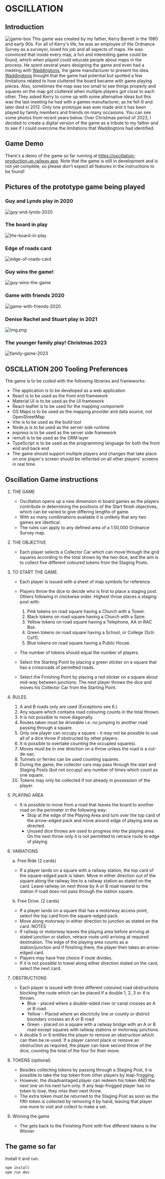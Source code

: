 # OSCILLATION 
## Introduction
![game-box](images-story/game-box.png)
This game was created by my father, Kerry Barrett in the 1980 and early 90s. 
For all of Kerry's life, he was an employee of 
the Ordnance Survey as a surveyor, loved his job and all aspects of maps. 
He was convinced that inside every map, a fun and interesting game could be found, which when played could 
educate people about maps in the process. He spent several years designing the game and even had a meeting with [Waddingtons](https://en.wikipedia.org/wiki/Waddingtons), the 
game manufacturer to present his idea.
[Waddingtons](https://en.wikipedia.org/wiki/Waddingtons) thought that the game had potential but spotted a few limitations related 
to how cluttered the board became with game playing pieces. Also, sometimes the map was too small to see things properly and squares on 
the map got cluttered when multiple players got close to each other.
They asked Kerry to come up with some alternative ideas but this was the last meeting he had with a games manufacturer, 
as he fell ill and later died in 2012. 
Only one prototype was ever made and it has been played by family members and friends on many occasions. You can see some photos from recent years below.
Over Christmas period of 2023, I decided to create a digital version of the game as a tribute to my father and to see if I could overcome the limitations that Waddingtons had identified.

## Game Demo
There's a demo of the game so far running at https://oscillation-production.up.railway.app. Note that the game is still in development and is not yet complete, so please don't expect all features in the instructions to be found! 

## Pictures of the prototype game being played
### Guy and Lynds play in 2020
![guy-and-lynds-2020](images-story/guy-and-lynds-2020.png)
### The board in play
![the-board-in-play](images-story/the-board-in-play.png)
### Edge of roads card
![edge-of-roads-card](images-story/edge-of-roads-card.png)
### Guy wins the game!
![guy-wins-the-game](images-story/guy-wins-the-game.png)
### Game with friends 2020
![game-with-friends-2020](images-story/game-with-friends-2020.png)
### Denise Rachel and Stuart play in 2021
![img.png](images-story/game-with-friends-2021.png)
### The younger family play! Christmas 2023
![family-game-2023](images-story/family-game-2023.png)
## OSCILLATION 200 Tooling Preferences
The game is to be coded with the following libraries and frameworks:
* The application is to be developed as a web application
* React is to be used as the front end framework
* Material UI is to be used as the UI framework
* React-leaflet is to be used for the mapping component
* OS Maps is to be used as the mapping provider and data source, not OpenStreetMap
* Vite is to be used as the build tool
* Node.js is to be used as the server side runtime
* express is to be used as the server side framework
* remult is to be used as the ORM layer
* TypeScript is to be used as the programming language for both the front end and back end
* The game should support multiple players and changes that take place on one player's screen should be reflected on
  all other players' screens in real time.
 

## Oscillation Game instructions
1. THE GAME
    * Oscillation opens up a new dimension in board games as the players contribute in determining the positions of the
      Start finish objectives, which can be varied to give differing lengths of game.
    * With so many combinations available it is unlikely that any two games are identical.
    * The rules can apply to any defined area of a 1:50,000 Ordnance Survey map.

2. THE OBJECTIVE
    * Each player selects a Collector Car which can move through the grid squares according to the total shown by the
      two dice, and the aim is to collect five different coloured tokens from the Staging Posts.

3. TO START THE GAME.
    * Each player is issued with a sheet of map symbols for reference.
    * Players throw the dice to decide who is first to place a staging post. Others following in clockwise order.
      Highest
      throw places a staging post with:
        1. Pink tokens on road square having a Church with a Tower.
        2. Black tokens on road square having a Church with a Spire.
        3. Yellow tokens on road square having a Telephone, AA or RAC Box.
        4. Green tokens on road square having a School, or College (Sch: Co11).
        5. Blue tokens on road square having a Public House.

    * The number of tokens should equal the number of players.
    * Select the Starting Point by placing a green sticker on a square that has a crossroads of permitted roads.
    * Select the Finishing Point by placing a red sticker on a square about mid-way between junctions. The next player
      throws the dice and moves his Collector Car from the Starting Point.

4. RULES
    1. A and B roads only are used (Exceptions see 6.)
    2. Any square which contains road colouring counts in the total thrown.
    3. It is not possible to move diagonally.
    4. Routes taken must be driveable i.e. no jumping to another road passing through a square.
    5. Only one player can occupy a square - it may not be possible to use all of a dice throw if obstructed by other
       players.
    6. It is possible to overtake counting the occupied squares).
    7. Moves must be in one direction on a throw unless the road is a cul-de-sac.
    8. Tunnels or ferries can be used counting squares.
    9. During the game, the collector cars may pass through the start and Staging Posts (but not occupy) any number of
       times which count as one square.
    10. Tokens may only be collected if not already in possession of the player.

5. PLAYING AREA

    * It is possible to move from a road that leaves the board to another road on the perimeter in the following way:
        * Stop at the edge of the Playing Area and turn over the top card of the arrow-edged pack and move around edge
          of playing area as directed.
        * Unused dice throws are used to progress into the playing area. On the next throw only it is not permitted to
          retrace route to edge of playing

6. VARIATIONS

   a. Free Ride (2 cards)
    * If a player lands on a square with a railway station, the top card of the square-edged pack is taken.
      Move in either direction out of the square along the railway line to a railway station as stated on the card.
      Leave railway on next throw by A or B road nearest to the station if road does not pass through the station
      square.
    
   b. Free Drive. (2 cards)
    * If a player lands on a square that has a motorway access point, select the top card from the square-edged pack.
    * Move along motorway in either direction to junction as stated on the card.
      NOTES
    * If railway or motorway leaves the playing area before arriving at stated junction or station, retrace route until
      arriving at required destination.
      The edge of the playing area counts as a station/junction and if finishing there, the player then takes an
      arrow-edged card.
    * Players may have free choice if route divides.
    * If it is not possible to travel along either direction stated on the card, select the next card.

7. OBSTRUCTIONS
    * Each player is issued with three different coloured road obstructions blocking the route which can be placed if a
      double 1, 2, 3 or 4 is thrown.
        * Blue - placed where a double-sided river or canal crosses an A or B road.
        * Yellow - Placed where an electricity line or county or district boundary crosses an A or B road
        * Green - placed on a square with a railway bridge with an A or B road except squares with railway stations or
          motorway junctions.
    * A double 5 or 6 entitles the player to remove an obstruction which can then be re-used. If a player cannot place
      or remove an obstruction as required, the player can have second throw of the dice, counting the total of the four
      for their move.

8. TOKENS (optional)
    * Besides collecting tokens by passing through a Staging Post, it is possible to take the top token from other
      players
      by leap-frogging.
    * However, the disadvantaged player can redeem his token AND the next one on his next turn only. If any leap-frogged
      player has no token to lose, they miss their next throw.
    * The extra token must be returned to the Staging Post as soon as the fifth token is collected by removing it by
      hand, leaving that player one more to visit and collect to make a set.

9. Winning the game
   * The gets back to the Finishing Point with five different tokens is the Winner

## The game so far

Install it and run:

```bash
npm install
npm run dev
```
